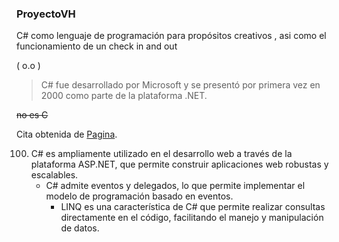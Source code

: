 ### ProyectoVH
C# como lenguaje de programación para propósitos creativos , asi como el funcionamiento de un check in and out



( o.o )


> C# fue desarrollado por Microsoft y se presentó por primera vez en 2000 como parte de la plataforma .NET.

~~no es C~~ 

Cita obtenida de  [Pagina](https://dotnet.microsoft.com/es-es/languages/csharp#:~:text=C%23%20es%20el%20lenguaje%20de%20programaci%C3%B3n%20moderno%2C%20de,con%20herramientas%20gratuitas%20para%20Linux%2C%20macOS%20y%20Windows.).

100. C# es ampliamente utilizado en el desarrollo web a través de la plataforma ASP.NET, que permite construir aplicaciones web robustas y escalables.
       - C# admite eventos y delegados, lo que permite implementar el modelo de programación basado en eventos.
         - LINQ es una característica de C# que permite realizar consultas directamente en el código, facilitando el manejo y manipulación de datos.
